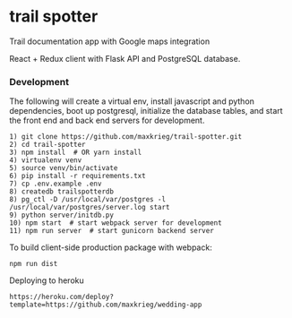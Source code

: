 # trail spotter

Trail documentation app with Google maps integration

React + Redux client with Flask API and PostgreSQL database.

### Development
The following will create a virtual env, install javascript and python dependencies, boot up postgresql, initialize the database tables, and start the front end and back end servers for development.
```shell
1) git clone https://github.com/maxkrieg/trail-spotter.git
2) cd trail-spotter
3) npm install  # OR yarn install
4) virtualenv venv
5) source venv/bin/activate
6) pip install -r requirements.txt
7) cp .env.example .env
8) createdb trailspotterdb
8) pg_ctl -D /usr/local/var/postgres -l /usr/local/var/postgres/server.log start
9) python server/initdb.py
10) npm start  # start webpack server for development
11) npm run server  # start gunicorn backend server
```

To build client-side production package with webpack:
```shell
npm run dist
```

Deploying to heroku
```
https://heroku.com/deploy?template=https://github.com/maxkrieg/wedding-app
```
